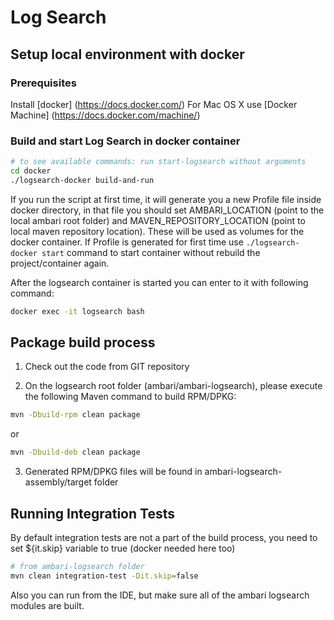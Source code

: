 # Log Search

## Setup local environment with docker

### Prerequisites

Install [docker] (https://docs.docker.com/)
For Mac OS X use [Docker Machine] (https://docs.docker.com/machine/)

### Build and start Log Search in docker container
```bash
# to see available commands: run start-logsearch without arguments
cd docker
./logsearch-docker build-and-run
```
If you run the script at first time, it will generate you a new Profile file inside docker directory, in that file you should set AMBARI_LOCATION (point to the local ambari root folder) and MAVEN_REPOSITORY_LOCATION (point to local maven repository location). These will be used as volumes for the docker container. If Profile is generated for first time use `./logsearch-docker start` command to start container without rebuild the project/container again.

After the logsearch container is started you can enter to it with following command:
```bash
docker exec -it logsearch bash
```
## Package build process


1. Check out the code from GIT repository

2. On the logsearch root folder (ambari/ambari-logsearch), please execute the following Maven command to build RPM/DPKG:
```bash
mvn -Dbuild-rpm clean package
```
  or
```bash
mvn -Dbuild-deb clean package
```
3. Generated RPM/DPKG files will be found in ambari-logsearch-assembly/target folder

## Running Integration Tests

By default integration tests are not a part of the build process, you need to set ${it.skip} variable to true (docker needed here too)

```bash
# from ambari-logsearch folder
mvn clean integration-test -Dit.skip=false
```
Also you can run from the IDE, but make sure all of the ambari logsearch modules are built.
